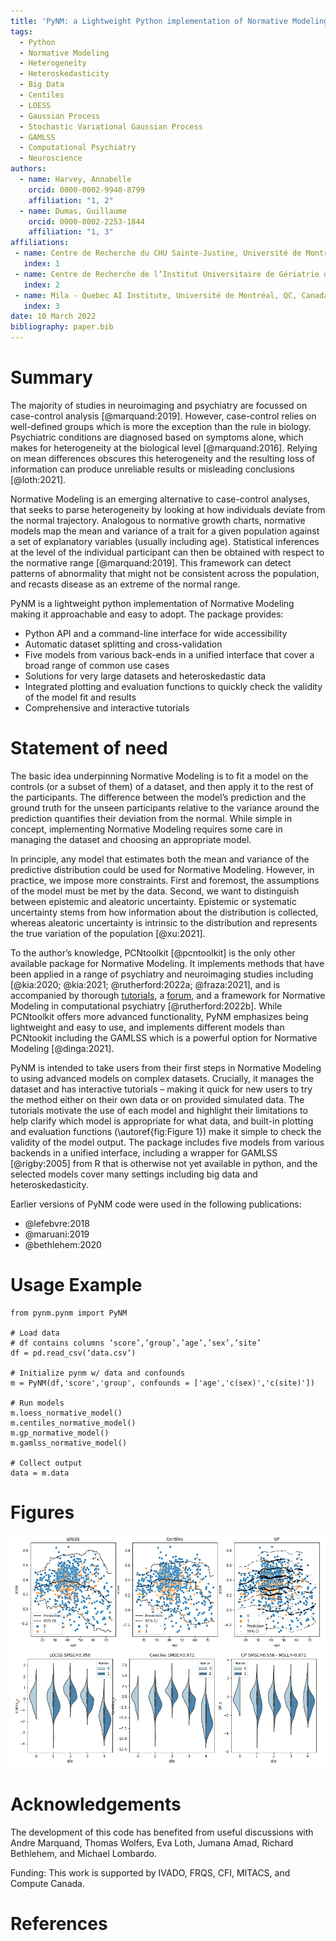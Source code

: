 ```yaml
---
title: 'PyNM: a Lightweight Python implementation of Normative Modeling'
tags:
  - Python
  - Normative Modeling
  - Heterogeneity
  - Heteroskedasticity
  - Big Data
  - Centiles
  - LOESS
  - Gaussian Process
  - Stochastic Variational Gaussian Process
  - GAMLSS
  - Computational Psychiatry
  - Neuroscience
authors:
  - name: Harvey, Annabelle
    orcid: 0000-0002-9940-8799
    affiliation: "1, 2"
  - name: Dumas, Guillaume
    orcid: 0000-0002-2253-1844
    affiliation: "1, 3"
affiliations:
 - name: Centre de Recherche du CHU Sainte-Justine, Université de Montréal, QC, Canada
   index: 1
 - name: Centre de Recherche de l’Institut Universitaire de Gériatrie de Montréal, Université de Montréal, QC, Canada
   index: 2
 - name: Mila - Quebec AI Institute, Université de Montréal, QC, Canada
   index: 3
date: 10 March 2022
bibliography: paper.bib
---
```



# Summary

The majority of studies in neuroimaging and psychiatry are focussed on case-control analysis [@marquand:2019]. However, case-control relies on well-defined groups which is more the exception than the rule in biology. Psychiatric conditions are diagnosed based on symptoms alone, which makes for heterogeneity at the biological level [@marquand:2016]. Relying on mean differences obscures this heterogeneity and the resulting loss of information can produce unreliable results or misleading conclusions [@loth:2021].

Normative Modeling is an emerging alternative to case-control analyses, that seeks to parse heterogeneity by looking at how individuals deviate from the normal trajectory. Analogous to normative growth charts, normative models map the mean and variance of a trait for a given population against a set of explanatory variables (usually including age). Statistical inferences at the level of the individual participant can then be obtained with respect to the normative range [@marquand:2019]. This framework can detect patterns of abnormality that might not be consistent across the population, and recasts disease as an extreme of the normal range.

PyNM is a lightweight python implementation of Normative Modeling making it approachable and easy to adopt. The package provides:

- Python API and a command-line interface for wide accessibility
- Automatic dataset splitting and cross-validation
- Five models from various back-ends in a unified interface that cover a broad range of common use cases
- Solutions for very large datasets and heteroskedastic data
- Integrated plotting and evaluation functions to quickly check the validity of the model fit and results
- Comprehensive and interactive tutorials


# Statement of need

The basic idea underpinning Normative Modeling is to fit a model on the controls (or a subset of them) of a dataset, and then apply it to the rest of the participants. The difference between the model’s prediction and the ground truth for the unseen participants relative to the variance around the prediction quantifies their deviation from the normal. While simple in concept, implementing Normative Modeling requires some care in managing the dataset and choosing an appropriate model.

In principle, any model that estimates both the mean and variance of the predictive distribution could be used for Normative Modeling. However, in practice, we impose more constraints. First and foremost, the assumptions of the model must be met by the data. Second, we want to distinguish between epistemic and aleatoric uncertainty. Epistemic or systematic uncertainty stems from how information about the distribution is collected, whereas aleatoric uncertainty is intrinsic to the distribution and represents the true variation of the population [@xu:2021].

To the author’s knowledge, PCNtoolkit [@pcntoolkit] is the only other available package for Normative Modeling. It implements methods that have been applied in a range of psychiatry and neuroimaging studies including [@kia:2020; @kia:2021; @rutherford:2022a; @fraza:2021], and is accompanied by thorough [tutorials](https://pcntoolkit.readthedocs.io/en/latest/pages/BLR_normativemodel_protocol.html), a [forum](https://gitter.im/predictive-clinical-neuroscience/community), and a framework for Normative Modeling in computational psychiatry [@rutherford:2022b]. While PCNtoolkit offers more advanced functionality, PyNM emphasizes being lightweight and easy to use, and implements different models than PCNtookit including the GAMLSS which is a powerful option for Normative Modeling [@dinga:2021].

PyNM is intended to take users from their first steps in Normative Modeling to using advanced models on complex datasets. Crucially, it manages the dataset and has interactive tutorials – making it quick for new users to try the method either on their own data or on provided simulated data. The tutorials motivate the use of each model and highlight their limitations to help clarify which model is appropriate for what data, and built-in plotting and evaluation functions (\autoref{fig:Figure 1}) make it simple to check the validity of the model output. The package includes five models from various backends in a unified interface, including a wrapper for GAMLSS [@rigby:2005] from R that is otherwise not yet available in python, and the selected models cover many settings including big data and heteroskedasticity.

Earlier versions of PyNM code were used in the following publications:

- @lefebvre:2018
- @maruani:2019
- @bethlehem:2020

# Usage Example
```
from pynm.pynm import PyNM

# Load data
# df contains columns ‘score’,’group’,’age’,’sex’,’site’
df = pd.read_csv(‘data.csv’)

# Initialize pynm w/ data and confounds
m = PyNM(df,'score','group', confounds = ['age','c(sex)','c(site)'])

# Run models
m.loess_normative_model()
m.centiles_normative_model()
m.gp_normative_model()
m.gamlss_normative_model()

# Collect output
data = m.data
```

# Figures

![Output of built-in plotting function for model fit and residuals.\label{fig:Figure 1}](figure1.png)

# Acknowledgements

The development of this code has benefited from useful discussions with Andre Marquand, Thomas Wolfers, Eva Loth, Jumana Amad, Richard Bethlehem, and Michael Lombardo.

Funding: This work is supported by IVADO, FRQS, CFI, MITACS, and Compute Canada.

# References
